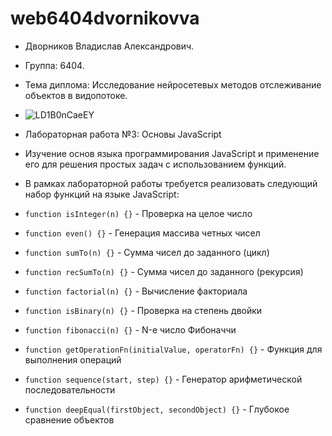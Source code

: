 # web6404dvornikovva
* Дворников Владислав Александрович.
* Группа: 6404.
* Тема диплома: Исследование нейросетевых методов отслеживание объектов в видопотоке.

* ![LD1B0nCaeEY](https://github.com/user-attachments/assets/e9ae12f2-32a4-4a92-8371-8f7b99e508d6)

* Лабораторная работа №3: Основы JavaScript
* Изучение основ языка программирования JavaScript и применение его для решения простых задач с использованием функций.

* В рамках лабораторной работы требуется реализовать следующий набор функций на языке JavaScript:
* `function isInteger(n) {}` - Проверка на целое число
* `function even() {}` - Генерация массива четных чисел
* `function sumTo(n) {}` - Сумма чисел до заданного (цикл)
* `function recSumTo(n) {}` - Сумма чисел до заданного (рекурсия)
* `function factorial(n) {}` - Вычисление факториала
* `function isBinary(n) {}` - Проверка на степень двойки
* `function fibonacci(n) {}` - N-е число Фибоначчи
* `function getOperationFn(initialValue, operatorFn) {}` - Функция для выполнения операций
* `function sequence(start, step) {}` - Генератор арифметической последовательности
* `function deepEqual(firstObject, secondObject) {}` - Глубокое сравнение объектов
